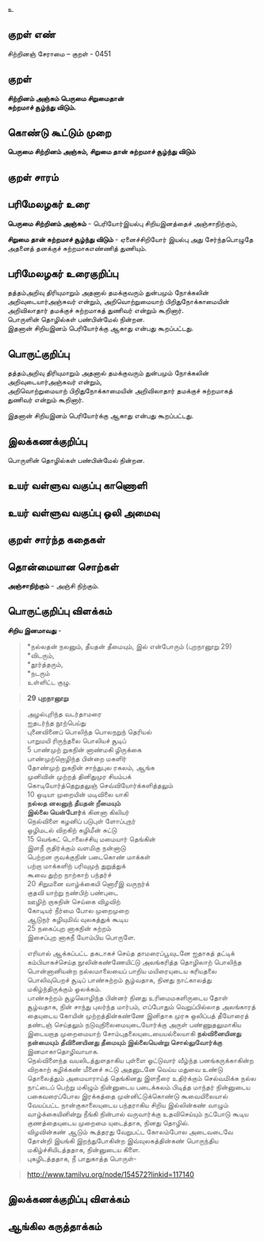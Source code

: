 உ

## குறள் எண் 

சிற்றினஞ் சேராமை – குறள் - 0451  

## குறள் 

**சிற்றினம் அஞ்சும் பெருமை சிறுமைதான்  
சுற்றமாச் சூழ்ந்து விடும்.**

## கொண்டு கூட்டும் முறை

**பெருமை சிற்றினம் அஞ்சும், சிறுமை தான் சுற்றமாச் சூழ்ந்து விடும்**

## குறள் சாரம் 


## பரிமேலழகர் உரை

**பெருமை சிற்றினம் அஞ்சும்** - பெரியோர்இயல்பு சிறியஇனத்தைச் அஞ்சாநிற்கும்,  

**சிறுமை தான் சுற்றமாச் சூழ்ந்து விடும்** - ஏனைச்சிறியோர் இயல்பு அது சேர்ந்தபொழுதே அதனைத் தனக்குச் சுற்றமாகஎண்ணித் துணியும்.

## பரிமேலழகர் உரைகுறிப்பு   

தத்தம்அறிவு திரியுமாறும் அதனால் தமக்குவரும் துன்பமும் நோக்கலின் அறிவுடையார்அஞ்சுவர் என்றும், அறிவொற்றுமையாற்  பிறிதுநோக்காமையின் அறிவிலாதார் தமக்குச் சுற்றமாகத் துணிவர் என்றும் கூறினார்.  
பொருளின் தொழில்கள் பண்பின்மேல் நின்றன.   
இதனான் சிறியஇனம் பெரியோர்க்கு ஆகாது என்பது கூறப்பட்டது.  

## பொருட்குறிப்பு 

தத்தம்அறிவு திரியுமாறும் அதனால் தமக்குவரும் துன்பமும் நோக்கலின் அறிவுடையார்அஞ்சுவர் என்றும்,  
அறிவொற்றுமையாற்  பிறிதுநோக்காமையின் அறிவிலாதார் தமக்குச் சுற்றமாகத் துணிவர் என்றும் கூறினார். 

இதனான் சிறியஇனம் பெரியோர்க்கு ஆகாது என்பது கூறப்பட்டது.    

## இலக்கணக்குறிப்பு  

பொருளின் தொழில்கள் பண்பின்மேல் நின்றன.   

## உயர் வள்ளுவ வகுப்பு காணொளி


## உயர் வள்ளுவ வகுப்பு ஒலி அமைவு 

 
## குறள் சார்ந்த கதைகள் 


## தொன்மையான சொற்கள்

**அஞ்சாநிற்கும்** - அஞ்சி நிற்கும்.    

## பொருட்குறிப்பு விளக்கம்

**சிறிய இனமாவது** -  
> *நல்லதன் நலனும், தீயதன் தீமையும், இல் என்போரும் (புறநானூறு 29)  
> *விடரும்,  
> *தூர்த்தரும்,  
> *நடரும்  
உள்ளிட்ட குழு.    

>**29 புறநானூறு**

>அழல்புரிந்த வடர்தாமரை  
>ஐதடர்ந்த நூற்பெய்து  
>புனைவினைப் பொலிந்த பொலநறுந் தெரியல்    
>பாறுமயி ரிருந்தலை பொலியச் சூடிப்  
>5	பாண்முற் றுகநின் னாண்மகி ழிருக்கை   
>பாண்முற்றொழிந்த பின்றை மகளிர்  
>தோண்முற் றுகநின் சாந்துபுல ரகலம், ஆங்க  
>முனிவின் முற்றத் தினிதுமுர சியம்பக்  
>கொடியோர்த்தெறுதலுஞ் செவ்வியோர்க்களித்தலும்  
>10	ஒடியா முறையின் மடிவிலை யாகி  
>**நல்லத னலனுந் தீயதன் றீமையும்  
>இல்லை யென்போர்**க் கினனா கிலியர்  
>நெல்விளை கழனிப் படுபுள் ளோப்புநர்  
>ஒழிமடல் விறகிற் கழிமீன் சுட்டு  
>15	வெங்கட் டொலைச்சியு மமையார் தெங்கின்  
>இளநீ ருதிர்க்கும் வளமிகு நன்னாடு  
>பெற்றன ருவக்குநின் படைகொண் மாக்கள்  
>பற்றா மாக்களிற் பரிவுமுந் துறுத்துக்  
>கூவை துற்ற நாற்காற் பந்தர்ச்  
>20	சிறுமனை வாழ்க்கையி னொரீஇ வருநர்க்  
>குதவி யாற்று நண்பிற் பண்புடை  
>ஊழிற் றாகநின் செய்கை விழவிற்  
>கோடியர் நீர்மை போல முறைமுறை  
>ஆடுநர் கழியுமிவ் வுலகத்துக் கூடிய  
>25	நகைப்புற னாகநின் சுற்றம்  
>இசைப்புற னாகநீ யோம்பிய பொருளே.  


>எரியால் ஆக்கப்பட்ட தகடாகச் செய்த தாமரைப்பூவுடனே ஐதாகத் தட்டிக் கம்பியாகச்செய்த நூலின்கண்ணேயிட்டு அலங்கரித்த தொழிலாற் பொலிந்த பொன்னானியன்ற நல்லமாலையைப் பாறிய மயிரையுடைய கரியதலை பொலிவுபெறச் சூடிப் பாண்சுற்றம் சூழ்வதாக, நினது நாட்காலத்து மகிழ்ந்திருக்கும் ஓலக்கம்.  
>பாண்சுற்றம் சூழலொழிந்த பின்னர் நினது உரிமைமகளிருடைய தோள் சூழ்வதாக, நின் சாந்து புலர்ந்த மார்பம், எப்போதும் வெறுப்பில்லாத அலங்காரத் தையுடைய கோயின் முற்றத்தின்கண்ணே இனிதாக முரசு ஒலிப்பத் தீயோரைத் தண்டஞ் செய்தலும் நடுவுநிலைமையுடையோர்க்கு அருள் பண்ணுதலுமாகிய இடையறாத முறைமையாற் சோம்புதலையுடையையல்லையாகி 
**நல்வினையினது நன்மையும் தீவினையினது தீமையும் இல்லையென்று சொல்லுவோர்க்கு** இனமாகாதொழிவாயாக.  
>நெல்விளைந்த வயலிடத்துளதாகிய புள்ளை ஓட்டுவார் வீழ்ந்த பனங்கருக்காகின்ற விறகாற் கழிக்கண் மீனைச் சுட்டு அதனுடனே வெய்ய மதுவை உண்டு தொலைத்தும் அமையாராய்த் தெங்கினது இளநீரை உதிர்க்கும் செல்வமிக்க நல்ல நாட்டைப் பெற்று மகிழும் நின்னுடைய படைக்கலம் பிடித்த மாந்தர் நின்னுடைய பகைவரைப்போல இரக்கத்தை முன்னிட்டுக்கொண்டு கூவையிலையால் வேயப்பட்ட நான்குகாலையுடைய பந்தராகிய சிறிய இல்லின்கண் வாழும் வாழ்க்கையினின்று நீங்கி நின்பால் வருவார்க்கு உதவிசெய்யும் நட்போடு கூடிய குணத்தையுடைய முறைமை யுடைத்தாக, நினது தொழில்.  
>விழவின்கண் ஆடும் கூத்தரது வேறுபட்ட கோலம்போல அடைவடைவே தோன்றி இயங்கி இறந்துபோகின்ற இவ்வுலகத்தின்கண் பொருந்திய மகிழ்ச்சியிடத்ததாக, நின்னுடைய கிளை.  
>புகழிடத்ததாக, நீ பாதுகாத்த பொருள்-  

>http://www.tamilvu.org/node/154572?linkid=117140

## இலக்கணக்குறிப்பு விளக்கம்


## ஆங்கில கருத்தாக்கம் 


